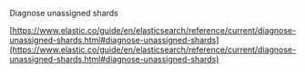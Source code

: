 Diagnose unassigned shards

[https://www.elastic.co/guide/en/elasticsearch/reference/current/diagnose-unassigned-shards.html#diagnose-unassigned-shards](https://www.elastic.co/guide/en/elasticsearch/reference/current/diagnose-unassigned-shards.html#diagnose-unassigned-shards)